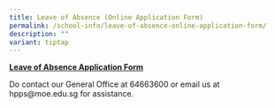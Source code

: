 ```yaml
---
title: Leave of Absence (Online Application Form)
permalink: /school-info/leave-of-absence-online-application-form/
description: ""
variant: tiptap
---
```

<p><strong><a href="/files/leave_of_absence_form_aa_24_Jun_2024.pdf" rel="noopener noreferrer nofollow" target="_blank">Leave of Absence Application Form</a></strong>
</p>
<p>Do contact our General Office at 64663600 or email us at hpps@moe.edu.sg
for assistance.</p>